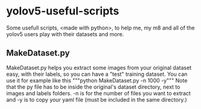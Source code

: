 # yolov5-useful-scripts
Some usefull scripts, &lt;made with python>, to help me, my m8 and all of the yolov5 users play with their datasets and more.


## MakeDataset.py

MakeDataset.py helps you extract some images from your original dataset easy, with their labels, so you can have a "test" training dataset.
You can use it for example like this
"""python MakeDataset.py -n 1000 -y"""
Note that the py file has to be inside the original's dataset directory, next to images and labels folders.
-n is for the number of files you want to extract and -y is to copy your yaml file (must be included in the same directory.)
